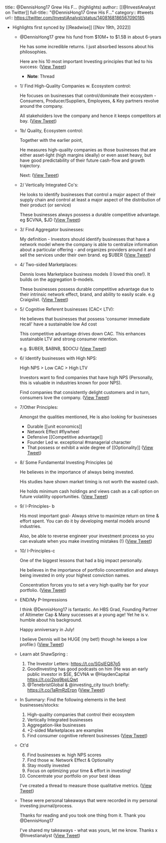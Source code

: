 title:: @DennisHong17 Grew His F... (highlights)
author:: [[@InvestiAnalyst on Twitter]]
full-title:: "@DennisHong17 Grew His F..."
category:: #tweets
url:: https://twitter.com/InvestiAnalyst/status/1408168186567090185

- Highlights first synced by [[Readwise]] [[Nov 19th, 2022]]
	- @DennisHong17 grew his fund from $10M+ to $1.5B in about 6-years
	  
	  He has some incredible returns. I just absorbed lessons about his philosophies.
	  
	  Here are his 10 most important Investing principles that led to his success: ([View Tweet](https://twitter.com/InvestiAnalyst/status/1408168100617404418))
		- **Note**: Thread
	- 1/ Find High-Quality Companies w. Ecosystem control:
	  
	  He focuses on businesses that control/dominate their ecosystem - Consumers, Producer/Suppliers, Employees, & Key partners revolve around the company. 
	  
	  All stakeholders love the company and hence it keeps competitors at bay. ([View Tweet](https://twitter.com/InvestiAnalyst/status/1408168106049126406))
	- 1b/ Quality, Ecosystem control:
	  
	  Together with the earlier point, 
	  
	  He measures high-quality companies as those businesses that are either asset-light (high margins ideally) or even asset heavy, but have good predictability of their future cash-flow and growth trajectory.
	  
	  Next: ([View Tweet](https://twitter.com/InvestiAnalyst/status/1408168114739679234))
	- 2/  Vertically Integrated Co's:
	  
	  He looks to identify businesses that control a major aspect of their supply chain and control at least a major aspect of the distribution of their product (or service)
	  
	  These businesses always possess a durable competitive advantage. eg $CVNA, $JD ([View Tweet](https://twitter.com/InvestiAnalyst/status/1408168122847223811))
	- 3/ Find Aggregator businesses:
	  
	  My definition - Investors should identify businesses that have a network model where the company is able to centralize information about a particular offering - and organizes providers around it and sell the services under their own brand. eg $UBER ([View Tweet](https://twitter.com/InvestiAnalyst/status/1408168130736705542))
	- 4/ Two-sided Marketplaces:
	  
	  Dennis loves Marketplace business models (I loved this one!). It builds on the aggregation b-models.
	  
	  These businesses possess durable competitive advantage due to their intrinsic network effect, brand, and ability to easily scale. e.g Craigslist. ([View Tweet](https://twitter.com/InvestiAnalyst/status/1408168139502886918))
	- 5/ Cognitive Referent businesses (CAC< LTV):
	  
	  He believes that businesses that possess 'consumer immediate recall' have a sustainable low Ad cost
	  
	  This competitive advantage drives down CAC. This enhances sustainable LTV and strong consumer retention.
	  
	  e.g. $UBER, $ABNB, $DOCU ([View Tweet](https://twitter.com/InvestiAnalyst/status/1408168142707347468))
	- 6/ Identify businesses with High NPS:
	  
	  High NPS > Low CAC > High LTV
	  
	  Investors want to find companies that have high NPS (Personally, this is valuable in industries known for poor NPS). 
	  
	  Find companies that consistently delight customers and in turn, consumers love the company. ([View Tweet](https://twitter.com/InvestiAnalyst/status/1408168150802309126))
	- 7/Other Principles:
	  
	  Amongst the qualities mentioned, He is also looking for businesses
	  
	  + Durable [[unit economics]]
	  + Network Effect #flywheel
	  + Defensive [[Competitive advantage]]
	  + Founder Led w. exceptional #managerial character
	  + That possess or exhibit a wide degree of [[Optionality]] ([View Tweet](https://twitter.com/InvestiAnalyst/status/1408168153084051459))
	- 8/ Some Fundamental  Investing Principles (a)
	  
	  He believes in the importance of always being invested.
	  
	  His studies have shown market timing is not worth the wasted cash.
	  
	  He holds minimum cash holdings and views cash as a call option on future volatility opportunities. ([View Tweet](https://twitter.com/InvestiAnalyst/status/1408168161569083407))
	- 9/ I-Principles- b
	  
	  His most important goal- Always strive to maximize return on time & effort spent.  You can do it by developing mental models around industries.
	  
	  Also,  be able to reverse engineer your investment process so you can evaluate when you make investing mistakes (!) ([View Tweet](https://twitter.com/InvestiAnalyst/status/1408168165159452675))
	- 10/ I-Principles-c
	  
	  One of the biggest lessons that had a big impact personally.
	  
	  He believes in the importance of portfolio concentration and always being invested in only your highest conviction names.
	  
	  Concentration forces you to set a very high quality bar for your portfolio. ([View Tweet](https://twitter.com/InvestiAnalyst/status/1408168168493813767))
	- END/My P-Impressions
	  
	  I think @DennisHong17 is fantastic. An HBS Grad, Founding Partner of Altimeter Cap & Many successes at a young age! Yet he is v. humble about his background.
	  
	  Happy anniversary in July!
	  
	  I believe Dennis will be HUGE (my bet!) though he keeps a low profile:) ([View Tweet](https://twitter.com/InvestiAnalyst/status/1408168171761250308))
	- Learn abt ShawSpring :
	  
	  1) The Investor Letters: https://t.co/SGsIEQ87g5
	  2) GoodInvesting has good podcasts on him (He was an early public investor in $SE, $CVNA w @HaydenCapital https://t.co/2pq9bpLQwt
	  3) @TenebristGlobal & @investing_city touch briefly: https://t.co/1aRmRzErpn ([View Tweet](https://twitter.com/InvestiAnalyst/status/1408168174076506123))
	- In Summary: Find the following elements in the best businesses/stocks:
	  
	  1) High-quality companies that control their ecosystem
	  2) Vertically Integrated businesses
	  3) Aggregation-like businesses 
	  4) +2-sided Marketplaces are examples
	  5) Find consumer cognitive referent businesses ([View Tweet](https://twitter.com/InvestiAnalyst/status/1408168181164818442))
	- Ct'd
	  
	  6) Find businesses w. high NPS scores
	  7) Find those w. Network Effect & Optionality
	  8) Stay mostly invested
	  9) Focus on optimizing your time & effort in investing!
	  10) Concentrate your portfolio on your best ideas
	  
	  I've created a thread to measure those qualitative metrics. ([View Tweet](https://twitter.com/InvestiAnalyst/status/1408168183786348546))
	- These were personal takeaways that were recorded in my personal investing journal/process.
	  
	  Thanks for reading and you took one thing from it. Thank you @DennisHong17 
	  
	  I've shared my takeaways - what was yours,  let me know.
	  Thanks x @Investianalyst ([View Tweet](https://twitter.com/InvestiAnalyst/status/1408168186567090185))